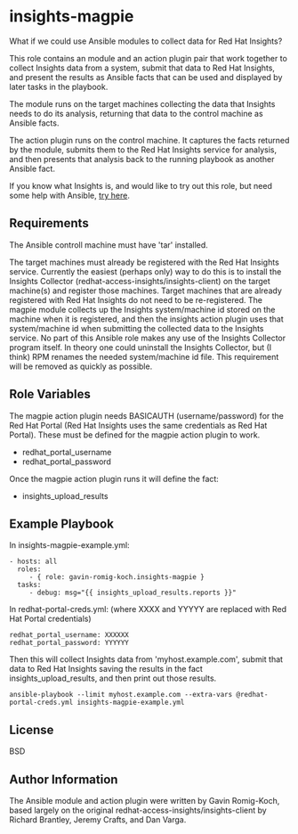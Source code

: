 insights-magpie
===============

What if we could use Ansible modules to collect data for Red Hat Insights?

This role contains an module and an action plugin pair that work together to collect Insights data from a system,
submit that data to Red Hat Insights, and present the results as Ansible facts that can be used and displayed by
later tasks in the playbook.   

The module runs on the target machines collecting the data that Insights needs to do its analysis, returning
that data to the control machine as Ansible facts.

The action plugin runs on the control machine.  It captures the facts returned by the module, submits them to
the Red Hat Insights service for analysis, and then presents that analysis back to the running playbook as 
another Ansible fact.

If you know what Insights is, and would like to try out this role, but need some help with Ansible, [try here](https://github.com/gavin-romig-koch/insights-magpie/wiki/Just-Enough-about-Ansible-to-Use-insights-magpie).

Requirements
------------

The Ansible controll machine must have 'tar' installed.   

The target machines must already be registered with the Red Hat Insights service.  Currently the easiest 
(perhaps only) way to do this is to install the Insights Collector (redhat-access-insights/insights-client)
on the target machine(s) and register those machines.  Target machines that are already registered with
Red Hat Insights do not need to be re-registered.  The magpie module collects up the Insights system/machine
id stored on the machine when it is registered, and then the insights action plugin uses that system/machine id
when submitting the collected data to the Insights service.  No part of this Ansible role makes any use of the
Insights Collector program itself.  In theory one could uninstall the Insights Collector, but (I think) RPM
renames the needed system/machine id file.  This requirement will be removed as quickly as possible.

Role Variables
--------------

The magpie action plugin needs BASICAUTH (username/password) for the Red Hat Portal (Red Hat Insights
uses the same credentials as Red Hat Portal). These must be defined for the magpie action plugin
to work.

* redhat_portal_username 
* redhat_portal_password

Once the magpie action plugin runs it will define the fact:

* insights_upload_results


Example Playbook
----------------

  In insights-magpie-example.yml:

    - hosts: all
      roles:
         - { role: gavin-romig-koch.insights-magpie }
      tasks:
         - debug: msg="{{ insights_upload_results.reports }}"
    
    
  In redhat-portal-creds.yml: (where XXXX and YYYYY are replaced with Red Hat Portal credentials)

    redhat_portal_username: XXXXXX
    redhat_portal_password: YYYYYY
    
  Then this will collect Insights data from 'myhost.example.com', submit that data to 
  Red Hat Insights saving the results in the fact insights_upload_results, and then print out 
  those results.

    ansible-playbook --limit myhost.example.com --extra-vars @redhat-portal-creds.yml insights-magpie-example.yml
 
    
License
-------

BSD

Author Information
------------------

The Ansible module and action plugin were written by Gavin Romig-Koch, based largely on the original redhat-access-insights/insights-client by Richard Brantley, Jeremy Crafts, and Dan Varga.
